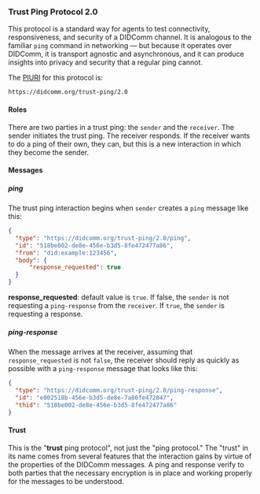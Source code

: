 ### Trust Ping Protocol 2.0

This protocol is a standard way for agents to test connectivity,
responsiveness, and security of a DIDComm channel. It is analogous to the familiar `ping` command in networking &mdash; but because it operates
over DIDComm, it is transport agnostic and asynchronous, and it can produce insights into privacy and security that a regular ping cannot.

The [PIURI](#protocol-identifier-uri) for this protocol is:

    https://didcomm.org/trust-ping/2.0

#### Roles

There are two parties in a trust ping: the `sender`
and the `receiver`. The sender initiates the trust
ping. The receiver responds. If the receiver wants
to do a ping of their own, they can, but this is a
new interaction in which they become the sender.

#### Messages

##### ping

The trust ping interaction begins when `sender`
creates a `ping` message like this:

```JSON
{
  "type": "https://didcomm.org/trust-ping/2.0/ping",
  "id": "518be002-de8e-456e-b3d5-8fe472477a86",
  "from": "did:example:123456",
  "body": {
      "response_requested": true
  }
}
```

**response_requested**: default value is `true`. If false, the `sender` is not requesting a `ping-response` from the `receiver`. If `true`, the `sender` is requesting a response.

##### ping-response

When the message arrives at the receiver, assuming that `response_requested`
is not `false`, the receiver should reply as quickly as possible with a
`ping-response` message that looks like this:

```JSON
{
  "type": "https://didcomm.org/trust-ping/2.0/ping-response",
  "id": "e002518b-456e-b3d5-de8e-7a86fe472847",
  "thid": "518be002-de8e-456e-b3d5-8fe472477a86"
}
```

#### Trust

This is the "**trust** ping protocol", not just the "ping protocol."
The "trust" in its name comes from several features that the interaction
gains by virtue of the properties of the DIDComm messages. A ping and response verify to both parties that the necessary encryption is in place and working properly for the messages to be understood.